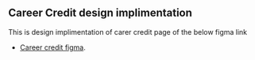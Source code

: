 ## Career Credit design implimentation

This is design implimentation of carer credit page of the below figma link
- [Career credit figma](https://www.figma.com/file/4xxbBEYwAHFAnN4b1rwnNt/career-credit?node-id=2%3A3).